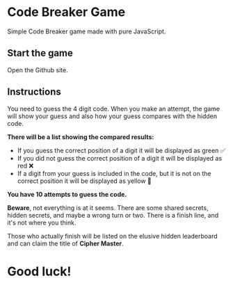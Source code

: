 # Code Breaker Game

Simple Code Breaker game made with pure JavaScript.

## Start the game

Open the Github site.

## Instructions

You need to guess the 4 digit code. When you make an attempt, the game will show your guess and also how your guess compares with the hidden code. 

**There will be a list showing the compared results:**

* If you guess the correct position of a digit it will be displayed as green ✅
* If you did not guess the correct position of a digit it will be displayed as red ❌
* If a digit from your guess is included in the code, but it is not on the correct position it will be displayed as yellow 🔄

**You have 10 attempts to guess the code.**


**Beware**, not everything is at it seems. There are some shared secrets, hidden secrets, and maybe a wrong turn or two. There is a finish line, and it's not where you think. 

Those who actually finish will be listed on the elusive hidden leaderboard and can claim the title of **Cipher Master**. 

# Good luck!
